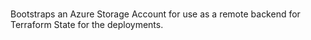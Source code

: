 #

Bootstraps an Azure Storage Account for use as a remote backend for Terraform State for the deployments.
